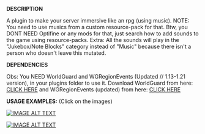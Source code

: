 **DESCRIPTION**

A plugin to make your server immersive like an rpg (using music).
NOTE: You need to use musics from a custom resource-pack for that. Btw, you DONT NEED Optifine or any mods for that, just search how to add sounds to the game using resource-packs.
Extra: All the sounds will play in the "Jukebox/Note Blocks" category instead of "Music" because there isn't a person who doesn't leave this mutated.



**DEPENDENCIES**

Obs: You NEED WorldGuard and WGRegionEvents (Updated // 1.13-1.21 version), in your plugins folder to use it.
Download WorldGuard from here: [CLICK HERE](https://dev.bukkit.org/projects/worldguard/files)
and WGRegionEvents (updated) from here: [CLICK HERE](https://www.spigotmc.org/resources/worldguard-region-events-updated.61490/)

**USAGE EXAMPLES:** (Click on the images)


[![IMAGE ALT TEXT](https://cdn.discordapp.com/attachments/493448800250363944/1330322253736317109/image.png?ex=678d8ea5&is=678c3d25&hm=6be21dcfd07894ea7aa2f1928b4470c93dda1c2911c2a7d6c24eb949e6aa95e1&)](http://www.youtube.com/watch?v=y7-UNvFEcwA "Plugin Showcase 1")


[![IMAGE ALT TEXT](https://cdn.discordapp.com/attachments/493448800250363944/1330322366806360124/image.png?ex=678d8ec0&is=678c3d40&hm=5d5607ae7c0c61de73f8fda54fc9cf1870527ac4c359effef8adc92f5da3d159&)](http://www.youtube.com/watch?v=y7-R1KZONE2Va0 "Plugin Showcase 2")
